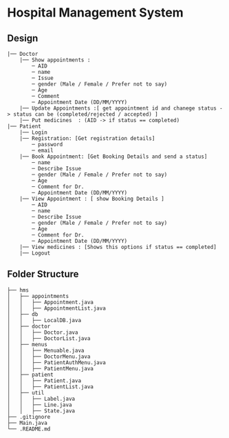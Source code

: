 # Hospital Management System

## Design 
    |── Doctor
        |── Show appointments :
            ─ AID
            ─ name
            ─ Issue
            ─ gender (Male / Female / Prefer not to say)
            ─ Age
            ─ Comment
            ─ Appointment Date (DD/MM/YYYY)
        |── Update Appointments :[ get appointment id and chanege status -> status can be (completed/rejected / accepted) ]
        |── Put medicines  : (AID -> if status == completed) 
    |── Patient
        |── Login
        |── Registration: [Get registration details]
            ─ password
            ─ email
        |── Book Appointment: [Get Booking Details and send a status]
            ─ name
            ─ Describe Issue
            ─ gender (Male / Female / Prefer not to say)
            ─ Age
            ─ Comment for Dr.
            ─ Appointment Date (DD/MM/YYYY)
        |── View Appointment : [ show Booking Details ]
            ─ AID
            ─ name
            ─ Describe Issue
            ─ gender (Male / Female / Prefer not to say)
            ─ Age
            ─ Comment for Dr.
            ─ Appointment Date (DD/MM/YYYY)
        |── View medicines : [Shows this options if status == completed]
        |── Logout
## Folder Structure



    ├── hms
    │   ├── appointments
    │   │   ├── Appointment.java
    │   │   ├── AppointmentList.java
    │   ├── db
    │   │   ├── LocalDB.java
    │   ├── doctor
    │   │   ├── Doctor.java
    │   │   ├── DoctorList.java
    │   ├── menus
    │   │   ├── Menuable.java
    │   │   ├── DoctorMenu.java
    │   │   ├── PatientAuthMenu.java
    │   │   ├── PatientMenu.java
    │   ├── patient
    │   │   ├── Patient.java
    │   │   ├── PatientList.java
    │   ├── util
    │   │   ├── Label.java
    │   │   ├── Line.java
    │   │   ├── State.java
    ├── .gitignore
    ├── Main.java
    └── .README.md


